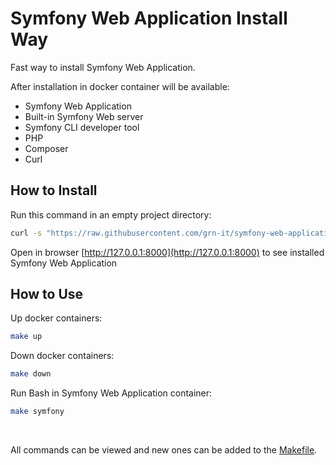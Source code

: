 # Symfony Web Application Install Way

Fast way to install Symfony Web Application.  

After installation in docker container will be available:
- Symfony Web Application
- Built-in Symfony Web server
- Symfony CLI developer tool
- PHP
- Composer
- Curl

## How to Install
Run this command in an empty project directory:  
```bash
curl -s "https://raw.githubusercontent.com/grn-it/symfony-web-application-install-way/main/install.sh?$(date +%s)" | bash
```

Open in browser [http://127.0.0.1:8000](http://127.0.0.1:8000) to see installed Symfony Web Application  

## How to Use

Up docker containers:
```bash
make up
```

Down docker containers:

```bash
make down
```

Run Bash in Symfony Web Application container:
```bash
make symfony
```
<br>

All commands can be viewed and new ones can be added to the [Makefile](Makefile).
